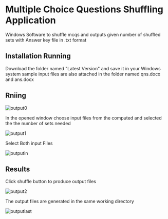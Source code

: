 # Multiple Choice Questions Shuffling Application
Windows Software to shuffle mcqs and outputs given number of shuffled sets with Answer key file in .txt format
## Installation Running
Download the folder named "Latest Version" and save it in your Windows system
sample input files are also attached in the folder named qns.docx and ans.docx
## Rniing
![output0](https://github.com/AswinKalathil/mcq-shuffler/assets/97769498/679bed90-6092-4849-b21f-332af1559d16)

In the opened window choose input files from the computed and selected the the number of sets needed 

![output1](https://github.com/AswinKalathil/mcq-shuffler/assets/97769498/7a587853-8d5f-4fed-816e-6db766da80a3)

Select Both input Files 

![outputin](https://github.com/AswinKalathil/mcq-shuffler/assets/97769498/c171b788-d1c8-40a7-a25d-77dd739ea0d5)

## Results
Click shuffle button to produce output files 

![output2](https://github.com/AswinKalathil/mcq-shuffler/assets/97769498/c800cf19-4b53-4cc7-9c13-e9911251071c)


The output files are generated in the same working directory

![outputlast](https://github.com/AswinKalathil/mcq-shuffler/assets/97769498/af7f189e-0b7a-4f95-9ad0-cc8cc1a05c9a)
